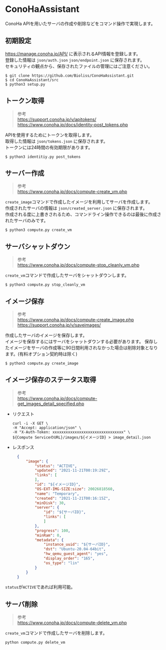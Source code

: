 # ConoHaAssistant

ConoHa APIを用いたサーバの作成や削除などをコマンド操作で実現します。

## 初期設定

https://manage.conoha.jp/API/ に表示されるAPI情報を登録します。  
登録した情報は `json/auth.json` `json/endpoint.json` に保存されます。  
セキュリティの観点から、保存されたファイルの管理にはご注意ください。

```
$ git clone https://github.com/Bioliss/ConoHaAssistant.git
$ cd ConoHaAssistant/src
$ python3 setup.py
```

## トークン取得

> 参考  
> https://support.conoha.jp/v/apitokens/  
> https://www.conoha.jp/docs/identity-post_tokens.php  

APIを使用するためにトークンを取得します。  
取得した情報は `json/tokens.json` に保存されます。  
トークンには24時間の有効期限があります。

```
$ python3 identitiy.py post_tokens
```

## サーバー作成

> 参考  
> https://www.conoha.jp/docs/compute-create_vm.php  

`create_image`コマンドで作成したイメージを利用してサーバを作成します。  
作成されたサーバの情報は `json/created_server.json` に保存されます。  
作成される度に上書きされるため、コマンドライン操作できるのは最後に作成されたサーバのみです。  

```
$ python3 compute.py create_vm
```

## サーバシャットダウン

> 参考  
> https://www.conoha.jp/docs/compute-stop_cleanly_vm.php  

`create_vm`コマンドで作成したサーバをシャットダウンします。
```
$ python3 compute.py stop_cleanly_vm
```
  
## イメージ保存

> 参考  
> https://www.conoha.jp/docs/compute-create_image.php  
> https://support.conoha.jp/v/saveimages/    

作成したサーバのイメージを保存します。  
イメージを保存するにはサーバをシャットダウンする必要があります。
保存したイメージをサーバの作成等に90日間利用されなかった場合は削除対象となります。(有料オプション契約時は除く)  

```
$ python3 compute.py create_image
```

## イメージ保存のステータス取得

> 参考  
> https://www.conoha.jp/docs/compute-get_images_detail_specified.php

* リクエスト
  ```
  curl -i -X GET \
  -H "Accept: application/json" \
  -H "X-Auth-Token: xxxxxxxxxxxxxxxxxxxxxxxxxxxxxxxx" \
  ${Compute ServiceのURL}/images/${イメージID} > image_detail.json
  ```
  
* レスポンス
  ```json
    {
        "image": {
            "status": "ACTIVE",
            "updated": "2021-11-21T00:19:29Z",
            "links": [
            ],
            "id": "${イメージID}",
            "OS-EXT-IMG-SIZE:size": 20026818560,
            "name": "Temporary",
            "created": "2021-11-21T00:16:15Z",
            "minDisk": 30,
            "server": {
                "id": "${サーバID}",
                "links": [
                ]
            },
            "progress": 100,
            "minRam": 0,
            "metadata": {
                "instance_uuid": "${サーバID}",
                "dst": "Ubuntu-20.04-64bit",
                "hw_qemu_guest_agent": "yes",
                "display_order": "165",
                "os_type": "lin"
            }
        }
    }
  ```
`status`が`ACTIVE`であれば利用可能。

## サーバ削除

> 参考  
> https://www.conoha.jp/docs/compute-delete_vm.php

`create_vm`コマンドで作成したサーバを削除します。

```
python compute.py delete_vm
```
